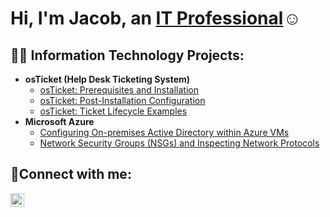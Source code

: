 <h1>Hi, I'm Jacob, an <a href="https://www.linkedin.com/in/jacob-bullock-9b9034344/">IT Professional</a>☺</h1>

<h2>👨‍💻 Information Technology Projects:</h2>

- <b>osTicket (Help Desk Ticketing System)</b>
  - [osTicket: Prerequisites and Installation](https://github.com/Rumblingcube/ostickt)
  - [osTicket: Post-Installation Configuration](https://github.com/Rumblingcube/osticket-post-install)
  - [osTicket: Ticket Lifecycle Examples](https://github.com/Rumblingcube/osticket-lifecycle/tree/main)
- <b>Microsoft Azure</b>
  - [Configuring On-premises Active Directory within Azure VMs](https://github.com/Rumblingcube/On-premises-Active-Directory-Deployed-in-the-Cloud-azure/tree/main)
  - [Network Security Groups (NSGs) and Inspecting Network Protocols](https://github.com/Rumblingcube/Network-Security-Groups-NSGs-and-Inspecting-Network-Protocols)

<h2>🤳Connect with me:</h2>

[<img align="left" alt="Jacob | LinkedIn" width="22px" src="https://cdn.jsdelivr.net/npm/simple-icons@v3/icons/linkedin.svg" />][linkedin]

[linkedin]: https://www.linkedin.com/in/jacob-bullock-9b9034344

